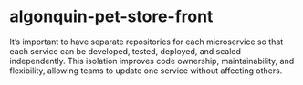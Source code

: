 # algonquin-pet-store-front

It’s important to have separate repositories for each microservice so that each service can be developed, tested, deployed, and scaled independently. This isolation improves code ownership, maintainability, and flexibility, allowing teams to update one service without affecting others.
